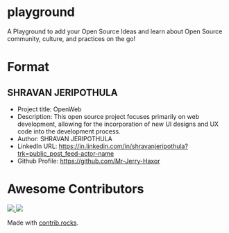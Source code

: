 # playground
A Playground to add your Open Source Ideas and learn about Open Source community, culture, and practices on the go!

# Format
## SHRAVAN JERIPOTHULA
- Project title: OpenWeb
- Description: This open source project focuses primarily on web development, allowing for the incorporation of new UI designs and UX code into the development process.
- Author: SHRAVAN JERIPOTHULA
- LinkedIn URL: https://in.linkedin.com/in/shravanjeripothula?trk=public_post_feed-actor-name
- Github Profile: https://github.com/Mr-Jerry-Haxor

# Awesome Contributors
<a href="https://github.com/VizagOSM/playground/graphs/contributors">
  <img src="https://contrib.rocks/image?repo=VizagOSM/playground" />
</a>
<a href="https://github.com/Mr-Jerry-Haxor">
  <img src="https://res.cloudinary.com/jerryhaxor/image/upload/v1678446336/Screenshot_298_zawfzf.png" />
</a>

Made with [contrib.rocks](https://contrib.rocks).

